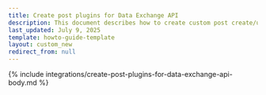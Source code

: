 ```yaml
---
title: Create post plugins for Data Exchange API
description: This document describes how to create custom post create/update plugin for the Data Exchange API.
last_updated: July 9, 2025
template: howto-guide-template
layout: custom_new
redirect_from: null
---
```


{% include integrations/create-post-plugins-for-data-exchange-api-body.md %}
